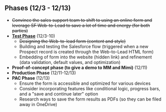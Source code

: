 ## Phases (12/3 - 12/13)
- ~~Convince the sales support team to shift to using an online form and leverage SF Web-to-Lead to save a lot of time and energy (for both parties)~~
- [**Test Phase**](https://github.com/jerrytigerxu/AVT-SOSO/blob/main/CIF-Automation/Test-Phase.md) (12/3-10)
  - ~~Designing the Web-to-lead form (content and style)~~
  - Building and testing the Salesforce flow (triggered when a new Prospect record is created through the Web-to-Lead HTML form)
  - Embedding of form into the website (hidden link) and refinement (data validation, default values, and optimization)
- **Proof-of-concept phase (to give a demo to MM and Mimi)** (12/11)
- **Production Phase** (12/11-12/13)
- **PAC Phase** (12/13)
  - Ensure the form is accessible and optimized for various devices
  - Consider incorporating features like conditional logic, progress bars, and a "save and continue later" option
  - Research ways to save the form results as PDFs (so they can be filed away in OneDrive)
    

    


